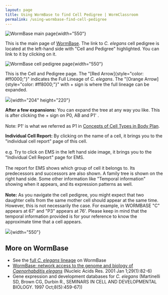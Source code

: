 ```yaml
---
layout: page
title: Using WormBase to find Cell Pedigree | WormClassroom
permalink: /using-wormbase-find-cell-pedigree
---
```

![WormBase main page](files/worm/CEWB.jpg){width="550"}

This is the main page of
[WormBase](http://www.wormbase.org/ "Opens in new window"). The link to
*C. elegans* cell pedigree is located at the left-hand side with \"Cell
and Pedigree\" highlighted. You can link to it by clicking on it.

![WormBase cell pedigree
page](files/worm/CEWBCellPedigree.jpg){width="550"}

This is the Cell and Pedigree page. The \"[Red
Arrow]{style="color: #ff0000;"}\" indicates the Full Lineage of *C.
elegans*. The \"[Orange Arrow]{style="color: #ff8000;"}\" with + sign is
where the full lineage can be expanded.

![](files/worm/CEWBLineageTree.jpg){width="204" height="220"}

**After a few expansions:** You can expand the tree at any way you like.
This is after clicking the + sign on P0, AB and P1\' .\
\
Note: P1\' is what we referred as P1 in [Concepts of Cell Types in Body
Plan](/concepts-cell-type-body-plan "Concepts of Cell Type in Body Plan").

**Individual Cell Report:** By clicking on the name of a cell, it brings
you to the \"individual cell report\" page of this cell.\
\
e.g. Try to click on EMS in the left hand side image, it brings you to
the \"Individual Cell Report\" page for EMS.\
\
The report for EMS shows which group of cell it belongs to. Its
predecessors and successors are also shown. A family tree is shown on
the right hand side. Some other information like \"Temporal
information\" showing when it appears, and its expression patterns as
well.\
\
**Note:** As you navigate the cell pedigree, you might expect that two
daughter cells from the same mother cell should appear at the same time.
However, this is not necessarily the case. For example, in WORMBASE
\"C\" appears at 67\' and \"P3\" appears at 76\'. Please keep in mind
that the temporal information provided is for your reference to know the
approximate time that a cell appears.

![](files/worm/CEWBCellReport.jpg){width="550"}

More on WormBase
----------------

-   See the [full *C. elegans*
    lineage](http://www.wormbase.org/db/searches/pedigree "Opens in new window")
    on WormBase
-   [WormBase: network access to the genome and biology of
    *Caenorhabditis
    elegans*](https://academic.oup.com/nar/article/29/1/82/1115999/WormBase-network-access-to-the-genome-and-biology)
    (Nucleic Acids Res. 2001 Jan 1;29(1):82-6)
-   Gene expression and development databases for *C. elegans*
    (Martinelli SD, Brown CG, Durbin R., SEMINARS IN CELL AND
    DEVELOPMENTAL BIOLOGY. 1997 Oct;8(5):459-67))
